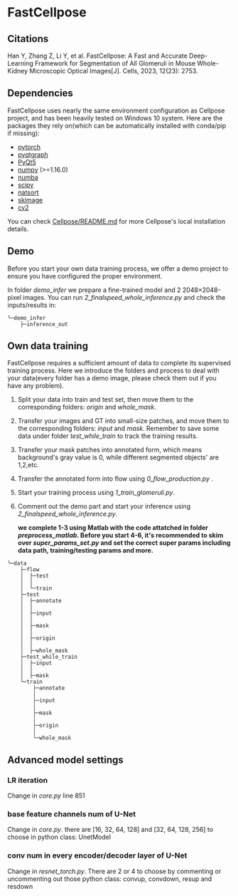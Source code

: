 # FastCellpose

## Citations

Han Y, Zhang Z, Li Y, et al. FastCellpose: A Fast and Accurate Deep-Learning Framework for Segmentation of All Glomeruli in Mouse Whole-Kidney Microscopic Optical Images[J]. Cells, 2023, 12(23): 2753.

## Dependencies

FastCellpose uses nearly the same environment configuration as Cellpose project, and has been heavily tested on Windows 10 system. Here are the packages they rely on(which can be  automatically installed with conda/pip if missing):

- [pytorch](https://pytorch.org/)
- [pyqtgraph](http://pyqtgraph.org/)
- [PyQt5](http://pyqt.sourceforge.net/Docs/PyQt5/)
- [numpy](http://www.numpy.org/) (>=1.16.0)
- [numba](http://numba.pydata.org/numba-doc/latest/user/5minguide.html)
- [scipy](https://www.scipy.org/)
- [natsort](https://natsort.readthedocs.io/en/master/)
- [skimage](https://scikit-image.org/)
- [cv2](https://opencv.org/releases/)

You can check [Cellpose/README.md](https://github.com/MouseLand/cellpose/blob/main/README.md) for more Cellpose's local installation details.

## Demo

Before you start your own data training process, we offer a demo project to ensure you have configured the proper environment. 

In folder *demo_infer* we prepare a fine-trained model and 2 2048×2048-pixel images. You can run *2_finalspeed_whole_inference.py* and check the inputs/results in:

```
└─demo_infer
    ├─inference_out
```

## Own data training

FastCellpose requires a sufficient amount of data  to complete its supervised training process. Here we introduce the folders and process to deal with your data(every folder has a demo image, please check them out if you have any problem).

1. Split your data into train and test set, then move them to the corresponding folders: *origin* and *whole_mask*.

2. Transfer your images and GT into small-size patches, and move them to the corresponding folders: *input* and *mask*. Remember to save some data under folder *test_while_train* to track the training results.

3. Transfer your mask patches into annotated form, which means background's gray value is 0, while different segmented objects' are 1,2,etc. 

4. Transfer the annotated form into flow using *0_flow_production.py* .

5. Start your training process using *1_train_glomeruli.py*.

6. Comment out the demo part and start your inference using *2_finalspeed_whole_inference.py*.
   
   **we complete 1-3 using Matlab with the code attatched in folder *preprocess_matlab*. Before you start 4-6, it's recommended to skim over *super_params_set.py* and set the correct super params including data path, training/testing params and more.**

```
└─data
    ├─flow
    │  ├─test
    │  │      
    │  └─train
    ├─test
    │  ├─annotate
    │  │      
    │  ├─input
    │  │      
    │  ├─mask
    │  │      
    │  ├─origin
    │  │      
    │  ├─whole_mask
    ├─test_while_train
    │  ├─input
    │  │      
    │  ├─mask
    └─train
        ├─annotate
        │      
        ├─input
        │      
        ├─mask
        │      
        ├─origin
        │      
        └─whole_mask
```

## Advanced model settings

### LR iteration

Change in *core.py* line 851

### base feature channels num of U-Net

Change in *core.py*. there are [16, 32, 64, 128] and [32, 64, 128, 256] to choose in python class: UnetModel

### conv num in every encoder/decoder layer of U-Net

Change in *resnet_torch.py*. There are 2 or 4 to choose by commenting or uncommenting out those python class: convup, convdown, resup and resdown
